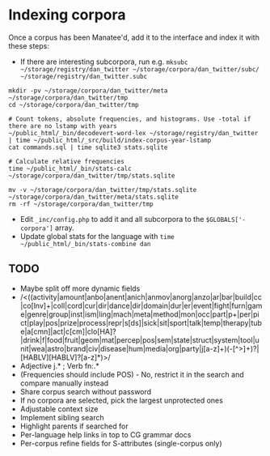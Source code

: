 # Indexing corpora

Once a corpus has been Manatee'd, add it to the interface and index it with these steps:

* If there are interesting subcorpora, run e.g. `mksubc ~/storage/registry/dan_twitter ~/storage/corpora/dan_twitter/subc/ ~/storage/registry/dan_twitter.subc`
```
mkdir -pv ~/storage/corpora/dan_twitter/meta  ~/storage/corpora/dan_twitter/tmp
cd ~/storage/corpora/dan_twitter/tmp

# Count tokens, absolute frequencies, and histograms. Use -total if there are no lstamp with years
~/public_html/_bin/decodevert-word-lex ~/storage/registry/dan_twitter | time ~/public_html/_src/build/index-corpus-year-lstamp
cat commands.sql | time sqlite3 stats.sqlite

# Calculate relative frequencies
time ~/public_html/_bin/stats-calc ~/storage/corpora/dan_twitter/tmp/stats.sqlite

mv -v ~/storage/corpora/dan_twitter/tmp/stats.sqlite ~/storage/corpora/dan_twitter/meta/stats.sqlite
rm -rf ~/storage/corpora/dan_twitter/tmp
```
* Edit `_inc/config.php` to add it and all subcorpora to the `$GLOBALS['-corpora']` array.
* Update global stats for the language with `time ~/public_html/_bin/stats-combine dan`

## TODO
* Maybe split off more dynamic fields
* /<((activity|amount|anbo|anent|anich|anmov|anorg|anzo|ar|bar|build|cc|co[lnv]+|coll|cord|cur|dir|dance|dir|domain|dur|er|event|fight|furn|game|genre|group|inst|ism|ling|mach|meta|method|mon|occ|part|p+|per|pict|play|pos|prize|process|repr|s[ds]|sick|sit|sport|talk|temp|therapy|tube|a[cmn]|act|c[cm]|clo[HA]?|drink|f|food|fruit|geom|mat|percep|pos|sem|state|struct|system|tool|unit|wea|astro|brand|civ|disease|hum|media|org|party|j[a-z]+)(-[^>]+)?|[HABLV][HABLV]?[a-z]*)>/
* Adjective j.* ; Verb fn:.*
* (Frequencies should include POS) - No, restrict it in the search and compare manually instead
* Share corpus search without password
* If no corpora are selected, pick the largest unprotected ones
* Adjustable context size
* Implement sibling search
* Highlight parents if searched for
* Per-language help links in top to CG grammar docs
* Per-corpus refine fields for S-attributes (single-corpus only)
